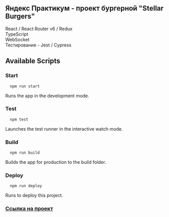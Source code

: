 ## Яндекс Практикум - проект бургерной "Stellar Burgers"

React / React Router v6 / Redux \
TypeScript \
WebSocket \
Тестирование - Jest / Cypress

## Available Scripts

### Start

```
  npm run start
```

Runs the app in the development mode.

### Test

```
  npm test
```

Launches the test runner in the interactive watch mode.

### Build

```
  npm run build
```

Builds the app for production to the build folder.

### Deploy

```
  npm run deploy
```

Runs to deploy this project.

###  [Ссылка на проект](https://stellar-burgers-git-main-aatvel.vercel.app/) 
